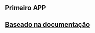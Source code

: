 ## Primeiro APP 

## [Baseado na documentação](https://learn.microsoft.com/en-us/xamarin/xamarin-forms/user-interface/button#handling-button-clicks)
